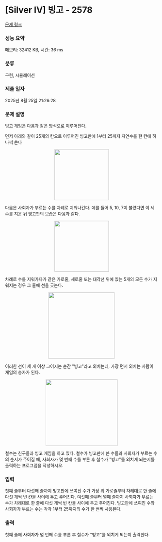 # [Silver IV] 빙고 - 2578 

[문제 링크](https://www.acmicpc.net/problem/2578) 

### 성능 요약

메모리: 32412 KB, 시간: 36 ms

### 분류

구현, 시뮬레이션

### 제출 일자

2025년 8월 25일 21:26:28

### 문제 설명

<p>빙고 게임은 다음과 같은 방식으로 이루어진다.</p>

<p>먼저 아래와 같이 25개의 칸으로 이루어진 빙고판에 1부터 25까지 자연수를 한 칸에 하나씩 쓴다</p>

<p style="text-align: center;"><img alt="" src="https://upload.acmicpc.net/5e2e03f0-5561-43c3-9b65-a752837732ef/-/preview/" style="width: 179px; height: 167px;"></p>

<p>다음은 사회자가 부르는 수를 차례로 지워나간다. 예를 들어 5, 10, 7이 불렸다면 이 세 수를 지운 뒤 빙고판의 모습은 다음과 같다.</p>

<p style="text-align: center;"><img alt="" src="https://upload.acmicpc.net/6fc024b4-5bf7-42de-b303-406db2e3ff5b/-/preview/" style="width: 179px; height: 167px;"></p>

<p>차례로 수를 지워가다가 같은 가로줄, 세로줄 또는 대각선 위에 있는 5개의 모든 수가 지워지는 경우 그 줄에 선을 긋는다.</p>

<p style="text-align: center;"><img alt="" src="https://upload.acmicpc.net/b5ffac7e-7db4-4d54-bf2b-63ac7d6807d8/-/preview/" style="width: 218px; height: 218px;"></p>

<p>이러한 선이 세 개 이상 그어지는 순간 "빙고"라고 외치는데, 가장 먼저 외치는 사람이 게임의 승자가 된다.</p>

<p style="text-align: center;"><img alt="" src="https://upload.acmicpc.net/f86e3bcc-54da-420a-8f06-9600cb06eeaa/-/preview/" style="width: 237px; height: 218px;"></p>

<p>철수는 친구들과 빙고 게임을 하고 있다. 철수가 빙고판에 쓴 수들과 사회자가 부르는 수의 순서가 주어질 때, 사회자가 몇 번째 수를 부른 후 철수가 "빙고"를 외치게 되는지를 출력하는 프로그램을 작성하시오.</p>

### 입력 

 <p>첫째 줄부터 다섯째 줄까지 빙고판에 쓰여진 수가 가장 위 가로줄부터 차례대로 한 줄에 다섯 개씩 빈 칸을 사이에 두고 주어진다. 여섯째 줄부터 열째 줄까지 사회자가 부르는 수가 차례대로 한 줄에 다섯 개씩 빈 칸을 사이에 두고 주어진다. 빙고판에 쓰여진 수와 사회자가 부르는 수는 각각 1부터 25까지의 수가 한 번씩 사용된다.</p>

### 출력 

 <p>첫째 줄에 사회자가 몇 번째 수를 부른 후 철수가 "빙고"를 외치게 되는지 출력한다.</p>

